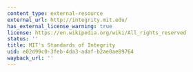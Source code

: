 ```yaml
---
content_type: external-resource
external_url: http://integrity.mit.edu/
has_external_license_warning: true
license: https://en.wikipedia.org/wiki/All_rights_reserved
status: ''
title: MIT's Standards of Integrity
uid: e02d99c0-3feb-4da3-adaf-b2ae0ae89764
wayback_url: ''
---
```

